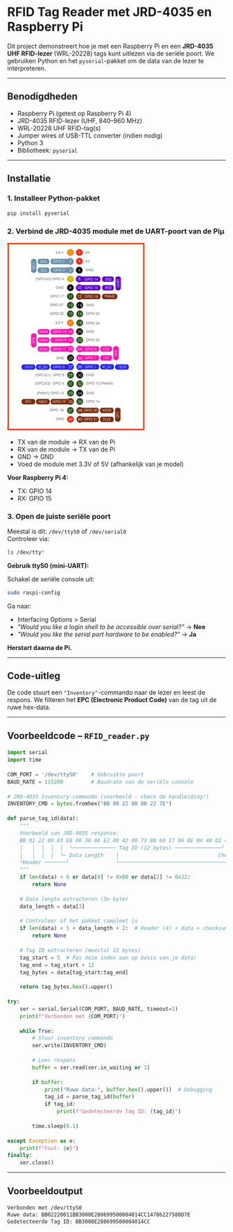 # RFID Tag Reader met JRD-4035 en Raspberry Pi

Dit project demonstreert hoe je met een Raspberry Pi en een **JRD-4035 UHF RFID-lezer** (WRL-20228) tags kunt uitlezen via de seriële poort. We gebruiken Python en het `pyserial`-pakket om de data van de lezer te interpreteren.

---

## Benodigdheden

- Raspberry Pi (getest op Raspberry Pi 4)
- JRD-4035 RFID-lezer (UHF, 840–960 MHz)
- WRL-20228 UHF RFID-tag(s)
- Jumper wires of USB-TTL converter (indien nodig)
- Python 3
- Bibliotheek: `pyserial`

---

## Installatie

### 1. Installeer Python-pakket
```bash
pip install pyserial
```

### 2. Verbind de JRD-4035 module met de UART-poort van de Piµ

![pinout](./pinout.png)

- TX van de module → RX van de Pi  
- RX van de module → TX van de Pi  
- GND → GND  
- Voed de module met 3.3V of 5V (afhankelijk van je model)

**Voor Raspberry Pi 4:**

- TX: GPIO 14  
- RX: GPIO 15

### 3. Open de juiste seriële poort

Meestal is dit: `/dev/ttyS0` of `/dev/serial0`  
Controleer via:
```bash
ls /dev/tty*
```

**Gebruik ttyS0 (mini-UART):**

Schakel de seriële console uit:
```bash
sudo raspi-config
```

Ga naar:
- Interfacing Options > Serial  
- *"Would you like a login shell to be accessible over serial?"* → **Nee**  
- *"Would you like the serial port hardware to be enabled?"* → **Ja**

**Herstart daarna de Pi.**

---

## Code-uitleg

De code stuurt een `"Inventory"`-commando naar de lezer en leest de respons. We filteren het **EPC (Electronic Product Code)** van de tag uit de ruwe hex-data.

---

## Voorbeeldcode – `RFID_reader.py`

```python
import serial
import time

COM_PORT = '/dev/ttyS0'    # Gebruikte poort
BAUD_RATE = 115200         # Baudrate van de seriële console

# JRD-4035 Inventory-commando (voorbeeld - check de handleiding!)
INVENTORY_CMD = bytes.fromhex("BB 00 22 00 00 22 7E")

def parse_tag_id(data):
    """
    Voorbeeld van JRD-4035 response:
    BB 01 22 00 03 E8 00 30 00 E2 00 42 00 73 80 60 17 06 8E 04 40 D2 42 98 7E
    │   │  │  │  │  └────────────── Tag ID (12 bytes) ───────────────┘  │  │
    │   │  │  │  └─ Data Length    │                                Checksum │
    └Header ───────┘               └───────────────────────────────────────┘
    """
    if len(data) < 6 or data[0] != 0xBB or data[2] != 0x22:
        return None
    
    # Data lengte extracteren (3e byte)
    data_length = data[3]
    
    # Controleer of het pakket compleet is
    if len(data) < 5 + data_length + 2:  # Header (4) + data + checksum (2)
        return None
    
    # Tag ID extracteren (meestal 12 bytes)
    tag_start = 5  # Pas deze index aan op basis van je data!
    tag_end = tag_start + 12
    tag_bytes = data[tag_start:tag_end]
    
    return tag_bytes.hex().upper()

try:
    ser = serial.Serial(COM_PORT, BAUD_RATE, timeout=1)
    print(f"Verbonden met {COM_PORT}")

    while True:
        # Stuur inventory commando
        ser.write(INVENTORY_CMD)
        
        # Lees respons
        buffer = ser.read(ser.in_waiting or 1)
        
        if buffer:
            print("Ruwe data:", buffer.hex().upper())  # Debugging
            tag_id = parse_tag_id(buffer)
            if tag_id:
                print(f"Gedetecteerde Tag ID: {tag_id}")
        
        time.sleep(0.1)

except Exception as e:
    print(f"Fout: {e}")
finally:
    ser.close()
```

---

## Voorbeeldoutput

```
Verbonden met /dev/ttyS0  
Ruwe data: BB02220011BB3000E280699500004014CC14786227580D7E  
Gedetecteerde Tag ID: BB3000E280699500004014CC
```
